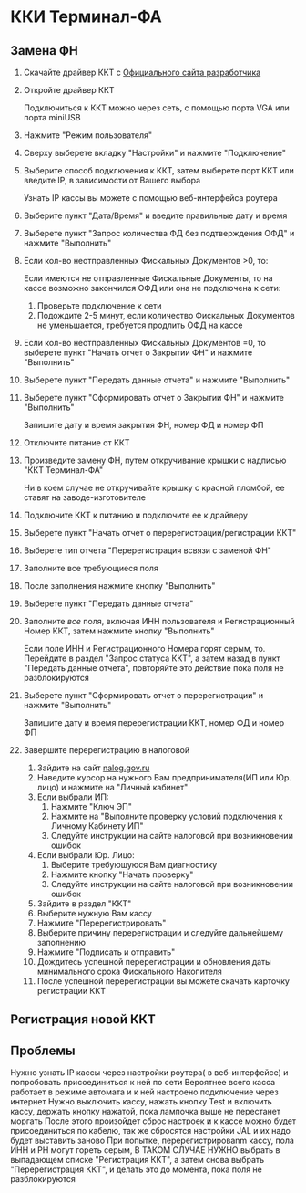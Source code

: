 # ККИ Терминал-ФА

## Замена ФН
1. Скачайте драйвер ККТ с [Официального сайта разработчика](https://kit-invest.ru/Drivers)
2. Откройте драйвер ККТ
	
	Подключиться к ККТ можно через сеть, с помощью порта VGA или порта miniUSB
3. Нажмите "Режим пользователя"
4. Сверху выберете вкладку "Настройки" и нажмите "Подключение"
5. Выберите способ подключения к ККТ, затем выберете порт ККТ или введите IP, в зависимости от Вашего выбора
	
	Узнать IP кассы вы можете с помощью веб-интерфейса роутера
6. Выберите пункт "Дата/Время" и введите правильные дату и время
7. Выберете пункт "Запрос количества ФД без подтверждения ОФД" и нажмите "Выполнить"
8. Если кол-во неотправленных Фискальных Документов >0, то:
	
	Если имеются не отправленные Фискальные Документы, то на кассе возможно закончился ОФД или она не подключена к сети:
	1. Проверьте подключение к сети
	2. Подождите 2-5 минут, если количество Фискальных Документов не уменьшается, требуется продлить ОФД на кассе
9. Если кол-во неотправленных Фискальных Документов =0, то выберете пункт "Начать отчет о Закрытии ФН" и нажмите "Выполнить"
10. Выберете пункт "Передать данные отчета" и нажмите "Выполнить"
11. Выберете пункт "Сформировать отчет о Закрытии ФН" и нажмите "Выполнить"
	
	Запишите дату и время закрытия ФН, номер ФД и номер ФП
12. Отключите питание от ККТ
13. Произведите замену ФН, путем откручивание крышки с надписью "ККТ Терминал-ФА"
	
	Ни в коем случае не откручивайте крышку с красной пломбой, ее ставят на заводе-изготовителе
14. Подключите ККТ к питанию и подключите ее к драйверу
15. Выберете пункт "Начать отчет о перерегистрации/регистрации ККТ"
16. Выберете тип отчета "Перерегистрация всвязи с заменой ФН"
17. Заполните все требующиеся поля
18. После заполнения нажмите кнопку "Выполнить"
19. Выберете пункт "Передать данные отчета"
20. Заполните *все* поля, включая ИНН пользователя и Регистрационный Номер ККТ, затем нажмите кнопку "Выполнить"
	
	Если поле ИНН и Регистрационного Номера горят серым, то. Перейдите в раздел "Запрос статуса ККТ", а затем назад в пункт "Передать данные отчета", повторяйте это действие пока поля не разблокируются
21. Выберете пункт "Сформировать отчет о перерегистрации" и нажмите "Выполнить"
	
	Запишите дату и время перерегистрации ККТ, номер ФД и номер ФП
22. Завершите перерегистрацию в налоговой
	1. Зайдите на сайт [nalog.gov.ru](https://www.nalog.gov.ru)
	2. Наведите курсор на нужного Вам предпринимателя(ИП или Юр. лицо) и нажмите на "Личный кабинет"
	3. Если выбрали ИП:
		1. Нажмите "Ключ ЭП"
		2. Нажмите на "Выполните проверку условий подключения к Личному Кабинету ИП"
		3. Следуйте инструкции на сайте налоговой при возникновении ошибок
	4. Если выбрали Юр. Лицо:
		1. Выберите требующуюся Вам диагностику
		2. Нажмите кнопку "Начать проверку"
		3. Следуйте инструкции на сайте налоговой при возникновении ошибок
	5. Зайдите в раздел "ККТ"
	6. Выберите нужную Вам кассу
	7. Нажмите "Перерегистрировать"
	8. Выберите причину перерегистрации и следуйте дальнейшему заполнению
	9. Нажмите "Подписать и отправить"
	10. Дождитесь успешной перерегистрации и обновления даты минимального срока Фискального Накопителя
	11. После успешной перерегистрации вы можете скачать карточку регистрации ККТ

## Регистрация новой ККТ


## Проблемы
Нужно узнать IP кассы через настройки роутера( в веб-интерфейсе) и попробовать присоединиться к ней по сети
Вероятнее всего касса работает в режиме автомата и к ней настроено подключение через интернет
Нужно выключить кассу, нажать кнопку Test и включить кассу, держать кнопку нажатой, пока лампочка выше не перестанет моргать 
После этого произойдет сброс настроек и к кассе можно будет присоединиться по кабелю, так же сбросятся настройки JAL и их надо будет выставить заново
При попытке, перерегистрироваnm кассу, пола ИНН и РН могут гореть серым, В ТАКОМ СЛУЧАЕ НУЖНО выбрать в выпадающем списке "Регистрация ККТ", а затем снова выбрать "Перерегистрация ККТ", и делать это до момента, пока поля не разблокируются
